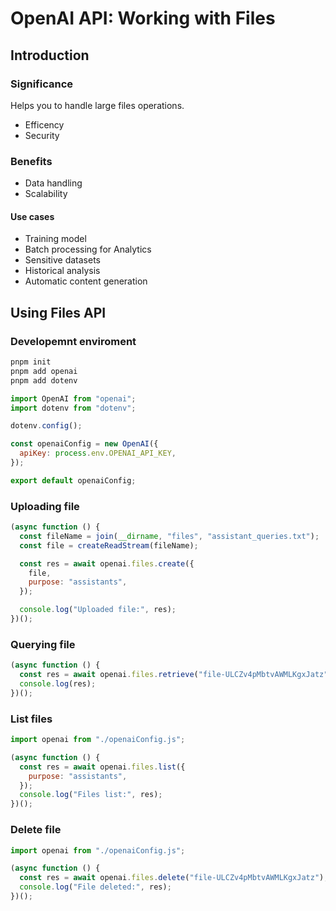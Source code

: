 # OpenAI API: Working with Files

## Introduction

### Significance

Helps you to handle large files operations.

- Efficency
- Security

### Benefits

- Data handling
- Scalability

#### Use cases

- Training model
- Batch processing for Analytics
- Sensitive datasets
- Historical analysis
- Automatic content generation

## Using Files API

### Developemnt enviroment

```sh
pnpm init
pnpm add openai
pnpm add dotenv
```

```js
import OpenAI from "openai";
import dotenv from "dotenv";

dotenv.config();

const openaiConfig = new OpenAI({
  apiKey: process.env.OPENAI_API_KEY,
});

export default openaiConfig;
```

### Uploading file

```js
(async function () {
  const fileName = join(__dirname, "files", "assistant_queries.txt");
  const file = createReadStream(fileName);

  const res = await openai.files.create({
    file,
    purpose: "assistants",
  });

  console.log("Uploaded file:", res);
})();
```

### Querying file

```js
(async function () {
  const res = await openai.files.retrieve("file-ULCZv4pMbtvAWMLKgxJatz");
  console.log(res);
})();
```

### List files

```js
import openai from "./openaiConfig.js";

(async function () {
  const res = await openai.files.list({
    purpose: "assistants",
  });
  console.log("Files list:", res);
})();
```

### Delete file

```js
import openai from "./openaiConfig.js";

(async function () {
  const res = await openai.files.delete("file-ULCZv4pMbtvAWMLKgxJatz");
  console.log("File deleted:", res);
})();
```

